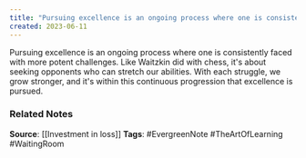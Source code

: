 ```yaml
---
title: "Pursuing excellence is an ongoing process where one is consistently faced with more potent challenges"
created: 2023-06-11
---
```


Pursuing excellence is an ongoing process where one is consistently faced with more potent challenges. Like Waitzkin did with chess, it's about seeking opponents who can stretch our abilities. With each struggle, we grow stronger, and it's within this continuous progression that excellence is pursued.

### Related Notes
**Source**: [[Investment in loss]]
**Tags**: #EvergreenNote #TheArtOfLearning #WaitingRoom 